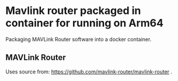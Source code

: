 # Mavlink router packaged in container for running on Arm64

Packaging MAVLink Router software into a docker container.

## MAVLink Router

Uses source from: https://github.com/mavlink-router/mavlink-router .



